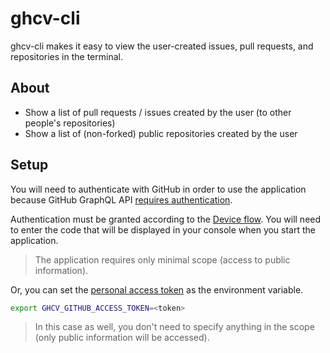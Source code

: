 # ghcv-cli

ghcv-cli makes it easy to view the user-created issues, pull requests, and repositories in the terminal.

## About

- Show a list of pull requests / issues created by the user (to other people's repositories)
- Show a list of (non-forked) public repositories created by the user

## Setup

You will need to authenticate with GitHub in order to use the application because GitHub GraphQL API [requires authentication](https://docs.github.com/en/graphql/guides/forming-calls-with-graphql#authenticating-with-graphql).

Authentication must be granted according to the [Device flow](https://docs.github.com/en/developers/apps/building-oauth-apps/authorizing-oauth-apps#device-flow). You will need to enter the code that will be displayed in your console when you start the application.

> The application requires only minimal scope (access to public information).

Or, you can set the [personal access token](https://docs.github.com/en/authentication/keeping-your-account-and-data-secure/creating-a-personal-access-token) as the environment variable.

```sh
export GHCV_GITHUB_ACCESS_TOKEN=<token>
```

> In this case as well, you don't need to specify anything in the scope (only public information will be accessed).

